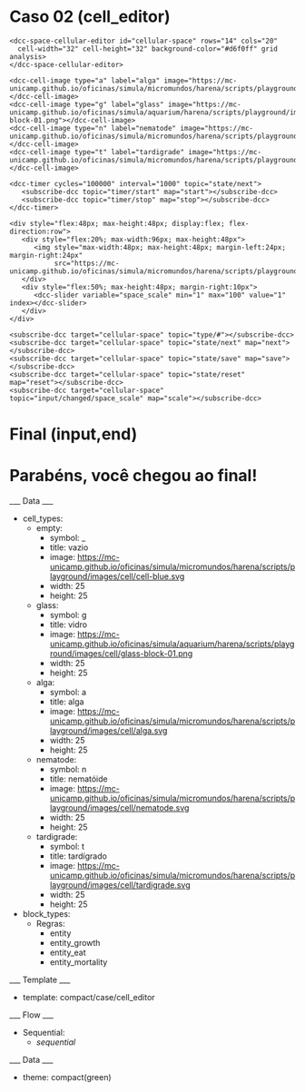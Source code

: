 # Caso 02 (cell_editor) #

~~~
<dcc-space-cellular-editor id="cellular-space" rows="14" cols="20"
  cell-width="32" cell-height="32" background-color="#d6f0ff" grid analysis>
</dcc-space-cellular-editor>

<dcc-cell-image type="a" label="alga" image="https://mc-unicamp.github.io/oficinas/simula/micromundos/harena/scripts/playground/images/cell/alga.svg"></dcc-cell-image>
<dcc-cell-image type="g" label="glass" image="https://mc-unicamp.github.io/oficinas/simula/aquarium/harena/scripts/playground/images/cell/glass-block-01.png"></dcc-cell-image>
<dcc-cell-image type="n" label="nematode" image="https://mc-unicamp.github.io/oficinas/simula/micromundos/harena/scripts/playground/images/cell/nematode.svg"></dcc-cell-image>
<dcc-cell-image type="t" label="tardigrade" image="https://mc-unicamp.github.io/oficinas/simula/micromundos/harena/scripts/playground/images/cell/tardigrade.svg"></dcc-cell-image>

<dcc-timer cycles="100000" interval="1000" topic="state/next">
   <subscribe-dcc topic="timer/start" map="start"></subscribe-dcc>
   <subscribe-dcc topic="timer/stop" map="stop"></subscribe-dcc>
</dcc-timer>

<div style="flex:48px; max-height:48px; display:flex; flex-direction:row">
   <div style="flex:20%; max-width:96px; max-height:48px">
      <img style="max-width:48px; max-height:48px; margin-left:24px; margin-right:24px"
           src="https://mc-unicamp.github.io/oficinas/simula/micromundos/harena/scripts/playground/images/icon/zoom.svg">
   </div>
   <div style="flex:50%; max-height:48px; margin-right:10px">
      <dcc-slider variable="space_scale" min="1" max="100" value="1" index></dcc-slider>
   </div>
</div>

<subscribe-dcc target="cellular-space" topic="type/#"></subscribe-dcc>
<subscribe-dcc target="cellular-space" topic="state/next" map="next"></subscribe-dcc>
<subscribe-dcc target="cellular-space" topic="state/save" map="save"></subscribe-dcc>
<subscribe-dcc target="cellular-space" topic="state/reset" map="reset"></subscribe-dcc>
<subscribe-dcc target="cellular-space" topic="input/changed/space_scale" map="scale"></subscribe-dcc>
~~~

# Final (input,end) #
<h1>Parabéns, você chegou ao final!</h1>

___ Data ___
* cell_types:
  * empty:
    * symbol: _
    * title: vazio
    * image: https://mc-unicamp.github.io/oficinas/simula/micromundos/harena/scripts/playground/images/cell/cell-blue.svg
    * width: 25
    * height: 25
  * glass:
    * symbol: g
    * title: vidro
    * image: https://mc-unicamp.github.io/oficinas/simula/aquarium/harena/scripts/playground/images/cell/glass-block-01.png
    * width: 25
    * height: 25
  * alga:
    * symbol: a
    * title: alga
    * image: https://mc-unicamp.github.io/oficinas/simula/micromundos/harena/scripts/playground/images/cell/alga.svg
    * width: 25
    * height: 25
  * nematode:
    * symbol: n
    * title: nematóide
    * image: https://mc-unicamp.github.io/oficinas/simula/micromundos/harena/scripts/playground/images/cell/nematode.svg
    * width: 25
    * height: 25
  * tardigrade:
    * symbol: t
    * title: tardígrado
    * image: https://mc-unicamp.github.io/oficinas/simula/micromundos/harena/scripts/playground/images/cell/tardigrade.svg
    * width: 25
    * height: 25
* block_types:
  * Regras:
    * entity
    * entity_growth
    * entity_eat
    * entity_mortality

___ Template ___

* template: compact/case/cell_editor

___ Flow ___

* Sequential:
  * _sequential_

___ Data ___

* theme: compact(green)
